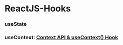 # ReactJS-Hooks

### useState

### useContext: [Context API & useContext() Hook](https://github.com/drcount-root/ReactJS-Concepts/tree/main/Hooks/3-useContext)